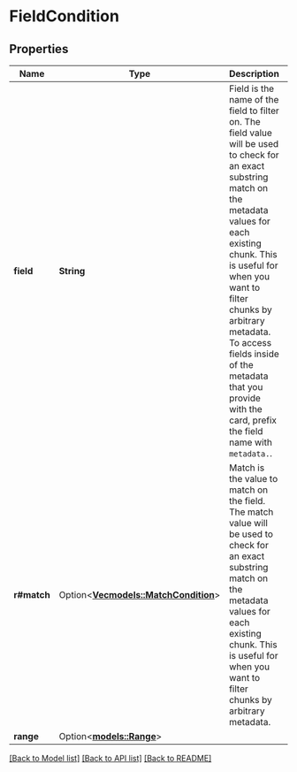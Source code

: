 # FieldCondition

## Properties

Name | Type | Description | Notes
------------ | ------------- | ------------- | -------------
**field** | **String** | Field is the name of the field to filter on. The field value will be used to check for an exact substring match on the metadata values for each existing chunk. This is useful for when you want to filter chunks by arbitrary metadata. To access fields inside of the metadata that you provide with the card, prefix the field name with `metadata.`. | 
**r#match** | Option<[**Vec<models::MatchCondition>**](MatchCondition.md)> | Match is the value to match on the field. The match value will be used to check for an exact substring match on the metadata values for each existing chunk. This is useful for when you want to filter chunks by arbitrary metadata. | [optional]
**range** | Option<[**models::Range**](Range.md)> |  | [optional]

[[Back to Model list]](../README.md#documentation-for-models) [[Back to API list]](../README.md#documentation-for-api-endpoints) [[Back to README]](../README.md)


